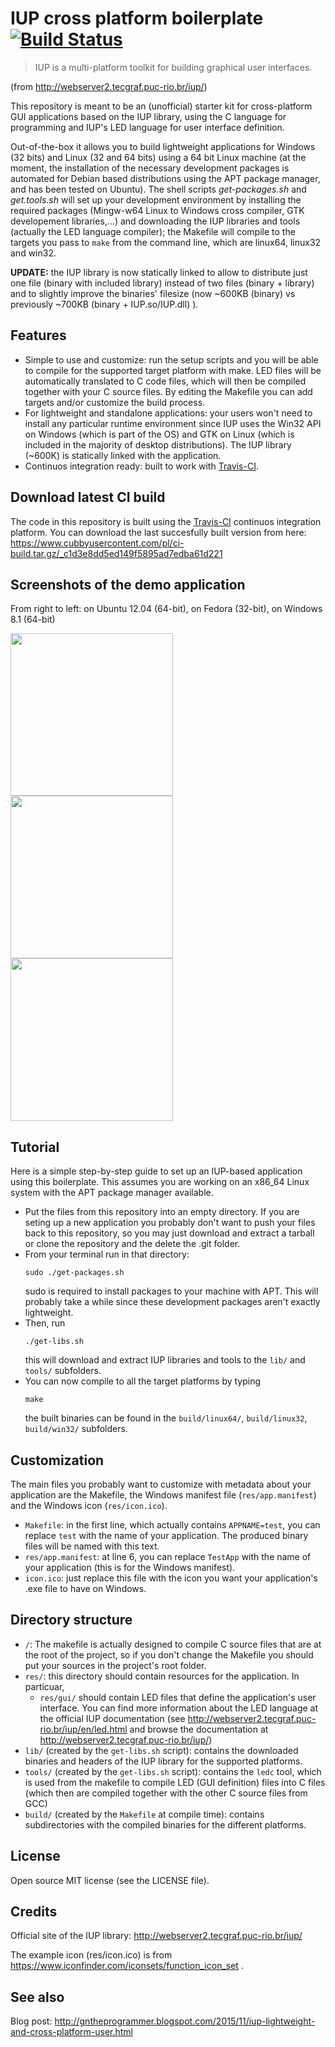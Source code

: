# IUP cross platform boilerplate [![Build Status](https://travis-ci.org/gianluca-nitti/iup-cp-boilerplate.svg?branch=master)](https://travis-ci.org/gianluca-nitti/iup-cp-boilerplate)

> IUP is a multi-platform toolkit for building graphical user interfaces.

(from http://webserver2.tecgraf.puc-rio.br/iup/)

This repository is meant to be an (unofficial) starter kit for cross-platform GUI applications based on the IUP library, using the C language for programming and IUP's LED language for user interface definition.

Out-of-the-box it allows you to build lightweight applications for Windows (32 bits) and Linux (32 and 64 bits) using a 64 bit Linux machine (at the moment, the installation of the necessary development packages is automated for Debian based distributions using the APT package manager, and has been tested on Ubuntu). The shell scripts *get-packages.sh* and *get.tools.sh* will set up your development environment by installing the required packages (Mingw-w64 Linux to Windows cross compiler, GTK developement libraries,...) and downloading the IUP libraries and tools (actually the LED language compiler); the Makefile will compile to the targets you pass to ```make``` from the command line, which are linux64, linux32 and win32.

**UPDATE:** the IUP library is now statically linked to allow to distribute just one file (binary with included library) instead of two files (binary + library) and to slightly improve the binaries' filesize (now ~600KB (binary) vs previously ~700KB (binary + IUP.so/IUP.dll) ).

## Features
- Simple to use and customize: run the setup scripts and you will be able to compile for the supported target platform with make. LED files will be automatically translated to C code files, which will then be compiled together with your C source files. By editing the Makefile you can add targets and/or customize the build process.
- For lightweight and standalone applications: your users won't need to install any particular runtime environment since IUP uses the Win32 API on Windows (which is part of the OS) and GTK on Linux (which is included in the majority of desktop distributions). The IUP library (~600K) is statically linked with the application.
- Continuos integration ready: built to work with [Travis-CI](https://travis-ci.org/).

## Download latest CI build
The code in this repository is built using the [Travis-CI](https://travis-ci.org/) continuos integration platform. You can download the last succesfully built version from here:
https://www.cubbyusercontent.com/pl/ci-build.tar.gz/_c1d3e8dd5ed149f5895ad7edba61d221

## Screenshots of the demo application
From right to left: on Ubuntu 12.04 (64-bit), on Fedora (32-bit), on Windows 8.1 (64-bit)

<img src="http://3.bp.blogspot.com/-DOjSm0dZ3yg/VleCk6myUUI/AAAAAAAAAJc/5AF3rhYcizw/s1600/Immagine.png" width="260">
<img src="http://1.bp.blogspot.com/-2jZtICa_3p0/VleCkgAKjqI/AAAAAAAAAJU/anCc8yb_A9I/s1600/Immagine2.png" width="260">
<img src="http://3.bp.blogspot.com/--IrW9OOywhI/VleCkFd0uNI/AAAAAAAAAJQ/JPp4yFzptDA/s1600/Immagine3.png" width="260">

## Tutorial
Here is a simple step-by-step guide to set up an IUP-based application using this boilerplate. This assumes you are working on an x86_64 Linux system with the APT package manager available.

- Put the files from this repository into an empty directory. If you are seting up a new application you probably don't want to push your files back to this repository, so you may just download and extract a tarball or clone the repository and the delete the .git folder.
- From your terminal run in that directory:
    ```
    sudo ./get-packages.sh
    ```
    sudo is required to install packages to your machine with APT. This will probably take a while since these development packages aren't exactly lightweight.
- Then, run
    ```
    ./get-libs.sh
    ```
    this will download and extract IUP libraries and tools to the ```lib/``` and ```tools/``` subfolders.
- You can now compile to all the target platforms by typing
    ```
    make
    ```
    the built binaries can be found in the ```build/linux64/```, ```build/linux32```, ```build/win32/``` subfolders.
    
## Customization
The main files you probably want to customize with metadata about your application are the Makefile, the Windows manifest file (```res/app.manifest```) and the Windows icon (```res/icon.ico```).

- ```Makefile```: in the first line, which actually contains ```APPNAME=test```, you can replace ```test``` with the name of your application. The produced binary files will be named with this text.
- ```res/app.manifest```: at line 6, you can replace ```TestApp``` with the name of your application (this is for the Windows manifest).
- ```icon.ico```: just replace this file with the icon you want your application's .exe file to have on Windows.

## Directory structure
- ```/```: The makefile is actually designed to compile C source files that are at the root of the project, so if you don't change the Makefile you should put your sources in the project's root folder.
- ```res/```: this directory should contain resources for the application. In particuar,
  - ```res/gui/``` should contain LED files that define the application's user interface. You can find more information about the LED language at the official IUP documentation (see http://webserver2.tecgraf.puc-rio.br/iup/en/led.html and browse the documentation at http://webserver2.tecgraf.puc-rio.br/iup/)
- ```lib/``` (created by the ```get-libs.sh``` script): contains the downloaded binaries and headers of the IUP library for the supported platforms.
- ```tools/``` (created by the ```get-libs.sh``` script): contains the ```ledc``` tool, which is used from the makefile to compile LED (GUI definition) files into C files (which then are compiled together with the other C source files from GCC)
- ```build/``` (created by the ```Makefile``` at compile time): contains subdirectories with the compiled binaries for the different platforms.

## License
Open source MIT license (see the LICENSE file).

## Credits
Official site of the IUP library: http://webserver2.tecgraf.puc-rio.br/iup/

The example icon (res/icon.ico) is from https://www.iconfinder.com/iconsets/function_icon_set .

## See also
Blog post: http://gntheprogrammer.blogspot.com/2015/11/iup-lightweight-and-cross-platform-user.html
